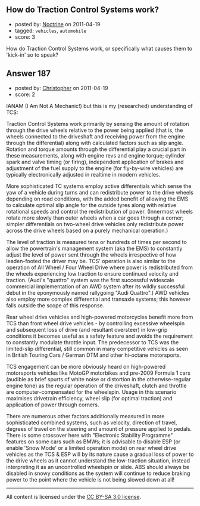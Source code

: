 ## How do Traction Control Systems work?

- posted by: [Noctrine](https://stackexchange.com/users/-1/50-noctrine) on 2011-04-19
- tagged: `vehicles`, `automobile`
- score: 3

How do Traction Control Systems work, or specifically what causes them to 'kick-in' so to speak?


## Answer 187

- posted by: [Christopher](https://stackexchange.com/users/-1/129-christopher) on 2011-04-19
- score: 2

IANAM (I Am Not A Mechanic!) but this is my (researched) understanding of TCS:

Traction Control Systems work primarily by sensing the amount of rotation through the drive wheels relative to the power being applied (that is, the wheels connected to the driveshaft and receiving power from the engine through the differential) along with calculated factors such as slip angle. Rotation and torque amounts through the differential play a crucial part in these measurements, along with engine revs and engine torque; cylinder spark and valve timing (or firing), independent application of brakes and adjustment of the fuel supply to the engine (for fly-by-wire vehicles) are typically electronically adjusted in realtime in modern vehicles.

More sophisticated TC systems employ active differentials which sense the yaw of a vehicle during turns and can redistribute power to the drive wheels depending on road conditions, with the added benefit of allowing the EMS to calculate optimal slip angle for the outside tyres along with relative rotational speeds and control the redistribution of power. (Innermost wheels rotate more slowly than outer wheels when a car goes through a corner; simpler differentials on two-wheel drive vehicles only redistribute power across the drive wheels based on a purely mechanical operation.)



The level of traction is measured tens or hundreds of times per second to allow the powertrain's management system (aka the EMS) to constantly adjust the level of power sent through the wheels irrespective of how leaden-footed the driver may be. TCS' operation is also similar to the operation of All Wheel / Four Wheel Drive where power is redistributed from the wheels experiencing low traction to ensure continued velocity and traction. (Audi's "quattro" system was the first successful widescale commercial implementation of an AWD system after its wildly successful debut in the eponymously named rallygoing "Audi Quattro".) AWD vehicles also employ more complex differential and transaxle systems; this however falls outside the scope of this response.


Rear wheel drive vehicles and high-powered motorcycles benefit more from TCS than front wheel drive vehicles - by controlling excessive wheelspin and subsequent loss of drive (and resultant oversteer) in low-grip conditions it becomes useful as a safety feature and avoids the requirement to constantly modulate throttle input. The predecessor to TCS was the limited-slip differential, still common in many competitive vehicles as seen in British Touring Cars / German DTM and other hi-octane motorsports.

TCS engagement can be more obviously heard on high-powered motorsports vehicles like MotoGP motorbikes and pre-2009 Formula 1 cars (audible as brief spurts of white noise or distortion in the otherwise-regular engine tone) as the regular operation of the driveshaft, clutch and throttle are computer-compensated for the wheelspin. Usage in this scenario maximises drivetrain efficiency, wheel slip (for optimal traction) and application of power through corners.



There are numerous other factors additionally measured in more sophisticated combined systems, such as velocity, direction of travel, degrees of travel on the steering and amount of pressure applied to pedals. There is some crossover here with "Electronic Stability Programme" features on some cars such as BMWs; it is advisable to disable ESP (or enable 'Snow Mode' or a limited operation mode) on rear wheel drive vehicles as the TCS & ESP will by its nature cause a gradual loss of power to the drive wheels as it cannot understand the low-traction situation, instead interpreting it as an uncontrolled wheelspin or slide. ABS should always be disabled in snowy conditions as the system will continue to reduce braking power to the point where the vehicle is not being slowed down at all!



---

All content is licensed under the [CC BY-SA 3.0 license](https://creativecommons.org/licenses/by-sa/3.0/).
